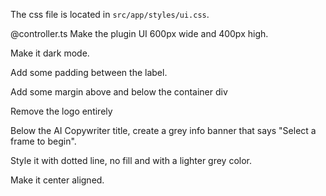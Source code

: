 The css file is located in `src/app/styles/ui.css`.

@controller.ts Make the plugin UI 600px wide and 400px high.

Make it dark mode.

Add some padding between the label.

Add some margin above and below the container  div

Remove the logo entirely

Below the AI Copywriter title, create a grey info banner that says "Select a frame to begin".

Style it with dotted line, no fill and with a lighter grey color.

Make it center aligned.
